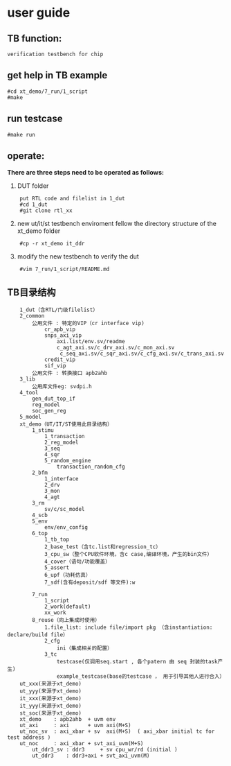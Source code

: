  # user guide
 ## TB function:
    verification testbench for chip

 ## get help in TB example
    
	#cd xt_demo/7_run/1_script
	#make 
 ## run testcase
	#make run
        
     
 ## operate:  
 **There are three steps need to be operated as follows:**
    
   1. DUT folder
```
    put RTL code and filelist in 1_dut
    #cd 1_dut
    #git clone rtl_xx
```

   2. new ut/it/st testbench enviroment fellow the directory structure of the xt_demo folder
```
    #cp -r xt_demo it_ddr
```

   3. modify the new testbench to verify the dut
```
    #vim 7_run/1_script/README.md
```

## TB目录结构
```
	1_dut（含RTL/门级filelist）
	2_common
		公用文件 : 特定的VIP（cr interface vip)
			cr_apb_vip
			snps_axi_vip
				axi.list/env.sv/readme
				c_agt_axi.sv/c_drv_axi.sv/c_mon_axi.sv
                 c_seq_axi.sv/c_sqr_axi.sv/c_cfg_axi.sv/c_trans_axi.sv
			credit_vip
			sif_vip
		公用文件 : 转换接口 apb2ahb
	3_lib
		公用库文件eg: svdpi.h
	4_tool
		gen_dut_top_if
		reg_model
		soc_gen_reg
	5_model
	xt_demo（UT/IT/ST使用此目录结构）
		1_stimu
			1_transaction
			2_reg_model
			3_seq
			4_sqr
			5_random_engine
				transaction_random_cfg
		2_bfm
			1_interface
			2_drv
			3_mon
			4_agt
		3_rm
			sv/c/sc_model
		4_scb
		5_env
			env/env_config
		6_top
			1_tb_top
			2_base_test（含tc.list和regression_tc）
			3_cpu_sw（整个CPU软件环境，含c case,编译环境，产生的bin文件）
			4_cover（语句/功能覆盖）
			5_assert
			6_upf（功耗仿真）
			7_sdf(含有deposit/sdf 等文件):w

		7_run
			1_script
			2_work(default)
			xx_work
		8_reuse（向上集成时使用）
			1.file_list: include file/import pkg （含instantiation:  declare/build file）
			2_cfg
				ini（集成相关的配置）
			3_tc
				testcase(仅调用seq.start , 各个patern 由 seq 封装的task产生)
				example_testcase(base的testcase ， 用于引导其他人进行合入）
	ut_xxx(来源于xt_demo)
	ut_yyy(来源于xt_demo)
	it_xxx(来源于xt_demo)
	it_yyy(来源于xt_demo)
	st_soc(来源于xt_demo)
	xt_demo    : apb2ahb  + uvm env
	ut_axi     : axi      + uvm axi(M+S)  
	ut_noc_sv  : axi_xbar + sv  axi(M+S)  ( axi_xbar initial tc for    test address )
	ut_noc     : axi_xbar + svt_axi_uvm(M+S)
        ut_ddr3_sv : ddr3     + sv cpu_wr/rd (initial )
        ut_ddr3    : ddr3+axi + svt_axi_uvm(M) 
```
